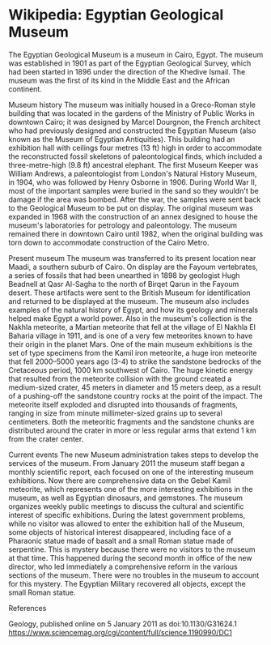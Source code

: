 
# Wikipedia: Egyptian Geological Museum
The Egyptian Geological Museum is a museum in Cairo, Egypt. The museum was established in 1901 as part of the Egyptian Geological Survey, which had been started in 1896 under the direction of the Khedive Ismail. The museum was the first of its kind in the Middle East and the African continent.

Museum history
The museum was initially housed in a Greco-Roman style building that was located in the gardens of the Ministry of Public Works in downtown Cairo; it was designed by Marcel Dourgnon, the French architect who had previously designed and constructed the Egyptian Museum (also known as the Museum of Egyptian Antiquities). This building had an exhibition hall with ceilings four metres (13 ft) high in order to accommodate the reconstructed fossil skeletons of paleontological finds, which included a three-metre-high (9.8 ft) ancestral elephant. The first Museum Keeper was William Andrews, a paleontologist from London's Natural History Museum, in 1904, who was followed by Henry Osborne in 1906.
During World War II, most of the important samples were buried in the sand so they wouldn't be damage if the area was bombed. After the war, the samples were sent back to the Geological Museum to be put on display.
The original museum was expanded in 1968 with the construction of an annex designed to house the museum's laboratories for petrology and paleontology.  The museum remained there in downtown Cairo until 1982, when the original building was torn down to accommodate construction of the Cairo Metro.

Present museum
The museum was transferred to its present location near Maadi, a southern suburb of Cairo.
On display are the Fayoum vertebrates, a series of fossils that had been unearthed in 1898 by geologist Hugh Beadnell at Qasr Al-Sagha to the north of Birqet Qarun in the Fayoum desert. These artifacts were sent to the British Museum for identification and returned to be displayed at the museum. The museum also includes examples of the natural history of Egypt, and how its geology and minerals helped make Egypt a world power.
Also in the museum's collection is the Nakhla meteorite, a Martian meteorite that fell at the village of El Nakhla El Baharia village in 1911, and is one of a very few meteorites known to have their origin in the planet Mars.
One of the main museum exhibitions is the set of type specimens from the  Kamil iron meteorite, a huge iron meteorite that fell 2000–5000 years ago (3-4) to strike the sandstone bedrocks of the Cretaceous period, 1000 km southwest of Cairo. The huge kinetic energy that resulted from the meteorite collision with the ground created a medium-sized crater, 45 meters in diameter and 15 meters deep, as a result of a pushing-off the sandstone country rocks at the point of the impact. 
The meteorite itself exploded and disrupted into thousands of fragments, ranging in size from minute millimeter-sized grains up to several centimeters. Both the meteoritic fragments and the sandstone chunks are distributed around the crater in more or less regular arms that extend 1 km from the crater center.

Current events
The new Museum administration takes steps to develop the services of the museum. From January 2011 the museum staff began a monthly scientific report, each focused on one of the interesting museum exhibitions. 
Now there are comprehensive data on the Gebel Kamil meteorite, which represents one of the more interesting exhibitions in the museum, as well as Egyptian dinosaurs, and gemstones.
The museum organizes weekly public meetings to discuss the cultural and scientific interest of specific exhibitions.
During the latest government problems, while no visitor was allowed to enter the exhibition hall of the Museum, some objects of historical interest disappeared, including face of a Pharaonic statue made of basalt and a small Roman statue made of serpentine. This is mystery because there were no visitors to the museum at that time. This happened during the second month in office of the new director, who led immediately a comprehensive reform in the various sections of the museum. There were no troubles in the museum to account for this mystery. The Egyptian Military recovered all objects, except the small Roman statue.

References

Geology, published online on 5 January 2011 as doi:10.1130/G31624.1
https://www.sciencemag.org/cgi/content/full/science.1190990/DC1